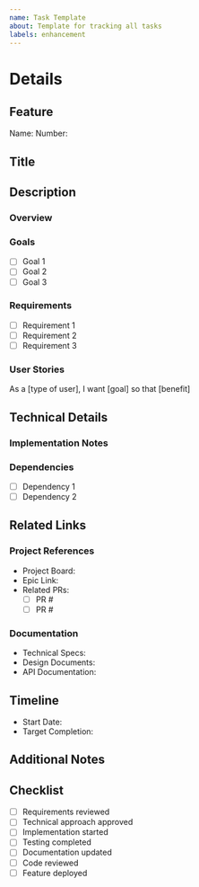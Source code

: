 ```yaml
---
name: Task Template
about: Template for tracking all tasks
labels: enhancement
---
```


# Details

## Feature 
Name: 
Number: 
<!-- feature name and number -->

## Title
<!-- A descriptive title that summarizes the feature -->

## Description
### Overview
<!-- Provide a concise description of the feature -->

### Goals
<!-- List the main goals this feature aims to achieve -->
- [ ] Goal 1
- [ ] Goal 2
- [ ] Goal 3

### Requirements
<!-- List specific requirements needed to implement this feature -->
- [ ] Requirement 1
- [ ] Requirement 2
- [ ] Requirement 3

### User Stories
<!-- Add relevant user stories if applicable -->
As a [type of user], I want [goal] so that [benefit]

## Technical Details
### Implementation Notes
<!-- Add any technical implementation details or considerations -->

### Dependencies
<!-- List any dependencies or prerequisites -->
- [ ] Dependency 1
- [ ] Dependency 2

## Related Links
### Project References
<!-- Add links to related project documents, PRs, or other issues -->
- Project Board: 
- Epic Link: 
- Related PRs: 
  - [ ] PR #
  - [ ] PR #

### Documentation
<!-- Add links to relevant documentation -->
- Technical Specs:
- Design Documents:
- API Documentation:

## Timeline
<!-- Add expected timeline information -->
- Start Date: 
- Target Completion: 

## Additional Notes
<!-- Any additional information that doesn't fit in the above categories -->

## Checklist
<!-- Basic checklist for tracking progress -->
- [ ] Requirements reviewed
- [ ] Technical approach approved
- [ ] Implementation started
- [ ] Testing completed
- [ ] Documentation updated
- [ ] Code reviewed
- [ ] Feature deployed
